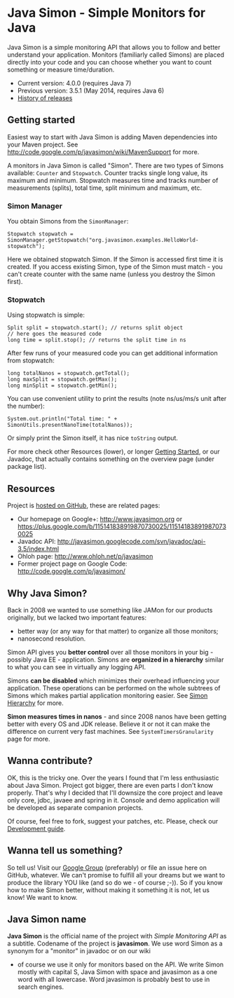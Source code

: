 # Java Simon - Simple Monitors for Java

Java Simon is a simple monitoring API that allows you to follow and better understand your application.
Monitors (familiarly called Simons) are placed directly into your code and you can choose whether you
want to count something or measure time/duration.

* Current version: 4.0.0 (requires Java 7)
* Previous version: 3.5.1 (May 2014, requires Java 6)
* [History of releases](docs/History.md)

## Getting started

Easiest way to start with Java Simon is adding Maven dependencies into your Maven project.
See http://code.google.com/p/javasimon/wiki/MavenSupport for more.

A monitors in Java Simon is called "Simon". There are two types of Simons available: `Counter` and `Stopwatch`.
Counter tracks single long value, its maximum and minimum. Stopwatch measures time and tracks
number of measurements (splits), total time, split minimum and maximum, etc.

### Simon Manager

You obtain Simons from the `SimonManager`:

```
Stopwatch stopwatch = SimonManager.getStopwatch("org.javasimon.examples.HelloWorld-stopwatch");
```

Here we obtained stopwatch Simon. If the Simon is accessed first time it is created. If you access existing Simon,
type of the Simon must match - you can't create counter with the same name (unless you destroy the Simon first).

### Stopwatch

Using stopwatch is simple:

```
Split split = stopwatch.start(); // returns split object
// here goes the measured code
long time = split.stop(); // returns the split time in ns
```

After few runs of your measured code you can get additional information from stopwatch:

```
long totalNanos = stopwatch.getTotal();
long maxSplit = stopwatch.getMax();
long minSplit = stopwatch.getMin();
```

You can use convenient utility to print the results (note ns/us/ms/s unit after the number):

```
System.out.println("Total time: " + SimonUtils.presentNanoTime(totalNanos));
```

Or simply print the Simon itself, it has nice `toString` output.

For more check other Resources (lower), or longer [Getting Started](docs/GettingStarted.md),
or our Javadoc, that actually contains something on the overview page (under package list).

## Resources

Project is [hosted on GitHub](https://github.com/virgo47/javasimon/), these are related pages:

* Our homepage on Google+: http://www.javasimon.org or https://plus.google.com/b/115141838919870730025/115141838919870730025
* Javadoc API: http://javasimon.googlecode.com/svn/javadoc/api-3.5/index.html
* Ohloh page: http://www.ohloh.net/p/javasimon
* Former project page on Google Code: http://code.google.com/p/javasimon/

## Why Java Simon?

Back in 2008 we wanted to use something like JAMon for our products originally, but we lacked two important features:

* better way (or any way for that matter) to organize all those monitors;
* nanosecond resolution.

Simon API gives you **better control** over all those monitors in your big - possibly Java EE - application.
Simons are **organized in a hierarchy** similar to what you can see in virtually any logging API.

Simons **can be disabled** which minimizes their overhead influencing your application. These operations
can be performed on the whole subtrees of Simons which makes partial application monitoring easier.
See [Simon Hierarchy](docs/SimonHierarchy.md) for more.

**Simon measures times in nanos** - and since 2008 nanos have been getting better with every OS and JDK release.
Believe it or not it can make the difference on current very fast machines. See `SystemTimersGranularity` page for more.

## Wanna contribute?

OK, this is the tricky one. Over the years I found that I'm less enthusiastic about Java Simon. Project got bigger,
there are even parts I don't know properly. That's why I decided that I'll downsize the core project and leave
only core, jdbc, javaee and spring in it. Console and demo application will be developed as separate companion
projects.

Of course, feel free to fork, suggest your patches, etc. Please, check our [Development guide](docs/Development.md).

## Wanna tell us something?

So tell us! Visit our [Google Group](http://groups.google.com/group/javasimon) (preferably)
or file an issue here on GitHub, whatever. We can't promise to fulfill all your dreams
but we want to produce the library YOU like (and so do we - of course ;-)). So if you know
how to make Simon better, without making it something it is not, let us know! We want to know.

## Java Simon name

**Java Simon** is the official name of the project with _Simple Monitoring API_ as a subtitle.
Codename of the project is **javasimon**. We use word Simon as a synonym for a "monitor" in javadoc or on our wiki
- of course we use it only for monitors based on the API. We write Simon mostly with capital S, Java Simon
with space and javasimon as a one word with all lowercase. Word javasimon is probably best to use in search engines.